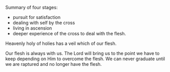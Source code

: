 Summary of four stages:
- pursuit for satisfaction
- dealing with self by the cross
- living in ascension
- deeper experience of the cross to deal with the flesh.

Heavenly holy of holies has a veil which of our flesh.

Our flesh is always with us. The Lord will
bring us to the point we have to keep
depending on Him to overcome the flesh. We
can never graduate until we are raptured
and no longer have the flesh.

